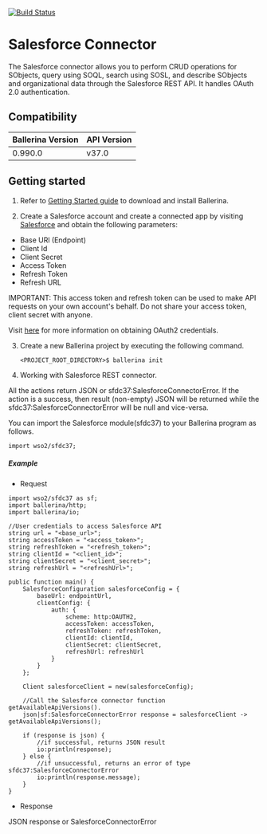 [![Build Status](https://travis-ci.org/wso2-ballerina/module-salesforce.svg?branch=master)](https://travis-ci.org/wso2-ballerina/module-salesforce)

# Salesforce Connector

The Salesforce connector allows you to perform CRUD operations for SObjects, query using SOQL, search using SOSL, and
describe SObjects and organizational data through the Salesforce REST API. It handles OAuth 2.0 authentication.

## Compatibility

| Ballerina Version  | API Version  |
| ------------------ | ------------ |
| 0.990.0            |   v37.0      |
 

## Getting started

1. Refer to [Getting Started guide](https://ballerina.io/learn/getting-started/) to download and install Ballerina.

2. Create a Salesforce account and create a connected app by visiting [Salesforce](https://www.salesforce.com) 
and obtain the following parameters:
* Base URl (Endpoint)
* Client Id
* Client Secret
* Access Token
* Refresh Token
* Refresh URL

IMPORTANT: This access token and refresh token can be used to make API requests on your own account's behalf. 
Do not share your access token, client secret with anyone.

Visit [here](https://help.salesforce.com/articleView?id=remoteaccess_authenticate_overview.htm) 
for more information on obtaining OAuth2 credentials.

3. Create a new Ballerina project by executing the following command.

   ```shell
   <PROJECT_ROOT_DIRECTORY>$ ballerina init
   ```

4. Working with Salesforce REST connector.

All the actions return JSON or sfdc37:SalesforceConnectorError. If the action is a success, 
then result (non-empty) JSON will be returned while the sfdc37:SalesforceConnectorError will be null and vice-versa.

You can import the Salesforce module(sfdc37) to your Ballerina program as follows.

```ballerina
import wso2/sfdc37;
```

##### Example
 * Request

```ballerina
import wso2/sfdc37 as sf;
import ballerina/http;
import ballerina/io;

//User credentials to access Salesforce API
string url = "<base_url>";
string accessToken = "<access_token>";
string refreshToken = "<refresh_token>";
string clientId = "<client_id>";
string clientSecret = "<client_secret>";
string refreshUrl = "<refreshUrl>";

public function main() {
    SalesforceConfiguration salesforceConfig = {
        baseUrl: endpointUrl,
        clientConfig: {
            auth: {
                scheme: http:OAUTH2,
                accessToken: accessToken,
                refreshToken: refreshToken,
                clientId: clientId,
                clientSecret: clientSecret,
                refreshUrl: refreshUrl
            }
        }
    };

    Client salesforceClient = new(salesforceConfig);

    //Call the Salesforce connector function getAvailableApiVersions().
    json|sf:SalesforceConnectorError response = salesforceClient -> getAvailableApiVersions();

    if (response is json) {
        //if successful, returns JSON result
        io:println(response);
    } else {
        //if unsuccessful, returns an error of type sfdc37:SalesforceConnectorError
        io:println(response.message);
    }
}
```

* Response

JSON response or SalesforceConnectorError
